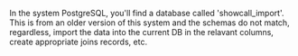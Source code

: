 In the system PostgreSQL, you'll find a database called 'showcall_import'. This is from an older version of this system and the schemas do not match, regardless, import the data into the current DB in the relavant columns, create appropriate joins records, etc. 